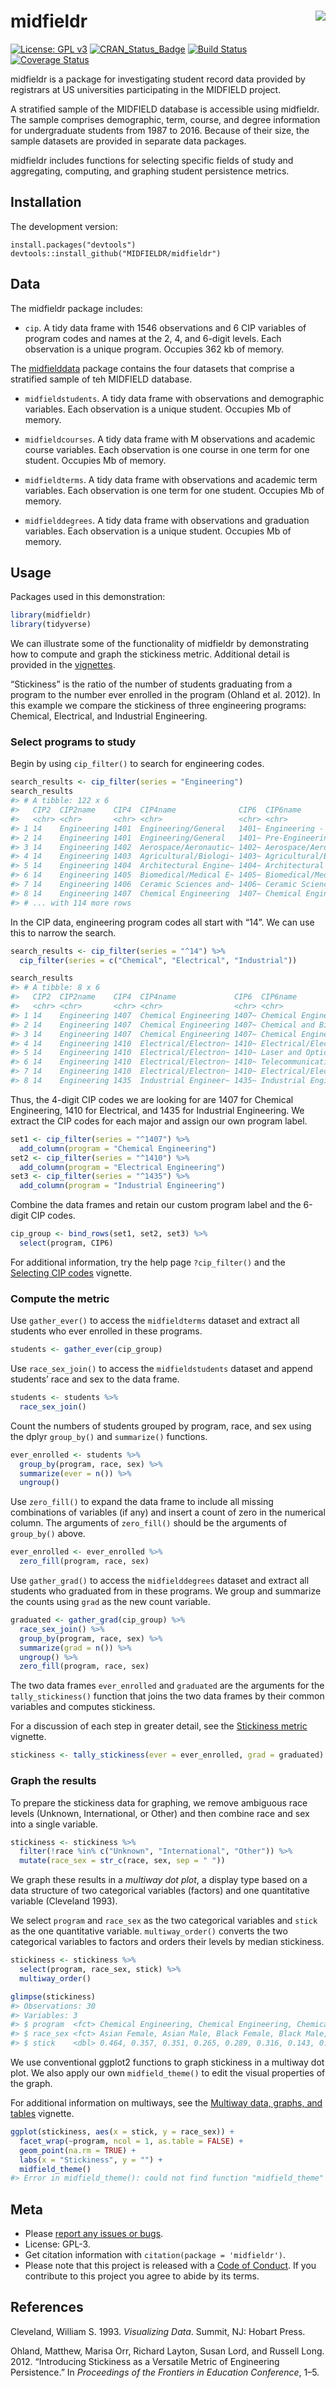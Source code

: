 
<!-- README.md is generated from README.Rmd. Please edit that file -->

# midfieldr <a href="https://engineering.purdue.edu/MIDFIELD" target="blank"><img src="man/figures/midfieldcut.png" align="right"/></a>

[![License: GPL
v3](man/figures/License-GPL-v3-blue.svg)](https://www.gnu.org/licenses/gpl-3.0)
[![CRAN\_Status\_Badge](http://www.r-pkg.org/badges/version/midfieldr)](http://cran.r-project.org/package=midfieldr)
[![Build
Status](https://travis-ci.org/MIDFIELDR/midfieldr.svg?branch=master)](https://travis-ci.org/MIDFIELDR/midfieldr)
[![Coverage
Status](https://img.shields.io/codecov/c/github/MIDFIELDR/midfieldr/master.svg)](https://codecov.io/github/MIDFIELDR/midfieldr?branch=master)

midfieldr is a package for investigating student record data provided by
registrars at US universities participating in the MIDFIELD project.

A stratified sample of the MIDFIELD database is accessible using
midfieldr. The sample comprises demographic, term, course, and degree
information for undergraduate students from 1987 to 2016. Because of
their size, the sample datasets are provided in separate data packages.

midfieldr includes functions for selecting specific fields of study and
aggregating, computing, and graphing student persistence metrics.

## Installation

The development version:

    install.packages("devtools")
    devtools::install_github("MIDFIELDR/midfieldr")

## Data

The midfieldr package includes:

  - `cip`. A tidy data frame with 1546 observations and 6 CIP variables
    of program codes and names at the 2, 4, and 6-digit levels. Each
    observation is a unique program. Occupies 362 kb of memory.

The [midfielddata](https://github.com/MIDFIELDR/midfielddata) package
contains the four datasets that comprise a stratified sample of teh
MIDFIELD database.

  - `midfieldstudents`. A tidy data frame with observations and
    demographic variables. Each observation is a unique student.
    Occupies Mb of memory.

  - `midfieldcourses`. A tidy data frame with M observations and
    academic course variables. Each observation is one course in one
    term for one student. Occupies Mb of memory.

  - `midfieldterms`. A tidy data frame with observations and academic
    term variables. Each observation is one term for one student.
    Occupies Mb of memory.

  - `midfielddegrees`. A tidy data frame with observations and
    graduation variables. Each observation is a unique student. Occupies
    Mb of memory.

## Usage

Packages used in this demonstration:

``` r
library(midfieldr)
library(tidyverse)
```

We can illustrate some of the functionality of midfieldr by
demonstrating how to compute and graph the stickiness metric. Additional
detail is provided in the [vignettes](articles/index.html).

“Stickiness” is the ratio of the number of students graduating from a
program to the number ever enrolled in the program (Ohland et al. 2012).
In this example we compare the stickiness of three engineering programs:
Chemical, Electrical, and Industrial Engineering.

### Select programs to study

Begin by using `cip_filter()` to search for engineering codes.

``` r
search_results <- cip_filter(series = "Engineering")
search_results
#> # A tibble: 122 x 6
#>   CIP2  CIP2name    CIP4  CIP4name              CIP6  CIP6name            
#>   <chr> <chr>       <chr> <chr>                 <chr> <chr>               
#> 1 14    Engineering 1401  Engineering/General   1401~ Engineering - Gener~
#> 2 14    Engineering 1401  Engineering/General   1401~ Pre-Engineering     
#> 3 14    Engineering 1402  Aerospace/Aeronautic~ 1402~ Aerospace/Aeronauti~
#> 4 14    Engineering 1403  Agricultural/Biologi~ 1403~ Agricultural/Biolog~
#> 5 14    Engineering 1404  Architectural Engine~ 1404~ Architectural Engin~
#> 6 14    Engineering 1405  Biomedical/Medical E~ 1405~ Biomedical/Medical ~
#> 7 14    Engineering 1406  Ceramic Sciences and~ 1406~ Ceramic Sciences an~
#> 8 14    Engineering 1407  Chemical Engineering  1407~ Chemical Engineering
#> # ... with 114 more rows
```

In the CIP data, engineering program codes all start with “14”. We can
use this to narrow the search.

``` r
search_results <- cip_filter(series = "^14") %>%
  cip_filter(series = c("Chemical", "Electrical", "Industrial"))

search_results
#> # A tibble: 8 x 6
#>   CIP2  CIP2name    CIP4  CIP4name             CIP6  CIP6name             
#>   <chr> <chr>       <chr> <chr>                <chr> <chr>                
#> 1 14    Engineering 1407  Chemical Engineering 1407~ Chemical Engineering 
#> 2 14    Engineering 1407  Chemical Engineering 1407~ Chemical and Biomole~
#> 3 14    Engineering 1407  Chemical Engineering 1407~ Chemical Engineering~
#> 4 14    Engineering 1410  Electrical/Electron~ 1410~ Electrical/Electroni~
#> 5 14    Engineering 1410  Electrical/Electron~ 1410~ Laser and Optical En~
#> 6 14    Engineering 1410  Electrical/Electron~ 1410~ Telecommunications E~
#> 7 14    Engineering 1410  Electrical/Electron~ 1410~ Electrical/Electroni~
#> 8 14    Engineering 1435  Industrial Engineer~ 1435~ Industrial Engineeri~
```

Thus, the 4-digit CIP codes we are looking for are 1407 for Chemical
Engineering, 1410 for Electrical, and 1435 for Industrial Engineering.
We extract the CIP codes for each major and assign our own program
label.

``` r
set1 <- cip_filter(series = "^1407") %>%
  add_column(program = "Chemical Engineering")
set2 <- cip_filter(series = "^1410") %>%
  add_column(program = "Electrical Engineering")
set3 <- cip_filter(series = "^1435") %>%
  add_column(program = "Industrial Engineering")
```

Combine the data frames and retain our custom program label and the
6-digit CIP codes.

``` r
cip_group <- bind_rows(set1, set2, set3) %>%
  select(program, CIP6)
```

For additional information, try the help page `?cip_filter()` and the
[Selecting CIP codes](cip_filter.html) vignette.

### Compute the metric

Use `gather_ever()` to access the `midfieldterms` dataset and extract
all students who ever enrolled in these programs.

``` r
students <- gather_ever(cip_group)
```

Use `race_sex_join()` to access the `midfieldstudents` dataset and
append students’ race and sex to the data frame.

``` r
students <- students %>%
  race_sex_join()
```

Count the numbers of students grouped by program, race, and sex using
the dplyr `group_by()` and `summarize()` functions.

``` r
ever_enrolled <- students %>%
  group_by(program, race, sex) %>%
  summarize(ever = n()) %>%
  ungroup()
```

Use `zero_fill()` to expand the data frame to include all missing
combinations of variables (if any) and insert a count of zero in the
numerical column. The arguments of `zero_fill()` should be the arguments
of `group_by()` above.

``` r
ever_enrolled <- ever_enrolled %>%
  zero_fill(program, race, sex)
```

Use `gather_grad()` to access the `midfielddegrees` dataset and extract
all students who graduated from in these programs. We group and
summarize the counts using `grad` as the new count variable.

``` r
graduated <- gather_grad(cip_group) %>%
  race_sex_join() %>%
  group_by(program, race, sex) %>%
  summarize(grad = n()) %>%
  ungroup() %>%
  zero_fill(program, race, sex)
```

The two data frames `ever_enrolled` and `graduated` are the arguments
for the `tally_stickiness()` function that joins the two data frames by
their common variables and computes stickiness.

For a discussion of each step in greater detail, see the [Stickiness
metric](stickiness.html) vignette.

``` r
stickiness <- tally_stickiness(ever = ever_enrolled, grad = graduated)
```

### Graph the results

To prepare the stickiness data for graphing, we remove ambiguous race
levels (Unknown, International, or Other) and then combine race and sex
into a single variable.

``` r
stickiness <- stickiness %>%
  filter(!race %in% c("Unknown", "International", "Other")) %>%
  mutate(race_sex = str_c(race, sex, sep = " "))
```

We graph these results in a *multiway dot plot*, a display type based on
a data structure of two categorical variables (factors) and one
quantitative variable (Cleveland 1993).

We select `program` and `race_sex` as the two categorical variables and
`stick` as the one quantitative variable. `multiway_order()` converts
the two categorical variables to factors and orders their levels by
median stickiness.

``` r
stickiness <- stickiness %>%
  select(program, race_sex, stick) %>%
  multiway_order()

glimpse(stickiness)
#> Observations: 30
#> Variables: 3
#> $ program  <fct> Chemical Engineering, Chemical Engineering, Chemical ...
#> $ race_sex <fct> Asian Female, Asian Male, Black Female, Black Male, H...
#> $ stick    <dbl> 0.464, 0.357, 0.351, 0.265, 0.289, 0.316, 0.143, 0.37...
```

We use conventional ggplot2 functions to graph stickiness in a multiway
dot plot. We also apply our own `midfield_theme()` to edit the visual
properties of the graph.

For additional information on multiways, see the [Multiway data, graphs,
and tables](multiway.html) vignette.

``` r
ggplot(stickiness, aes(x = stick, y = race_sex)) +
  facet_wrap(~program, ncol = 1, as.table = FALSE) +
  geom_point(na.rm = TRUE) +
  labs(x = "Stickiness", y = "") +
  midfield_theme()
#> Error in midfield_theme(): could not find function "midfield_theme"
```

## Meta

  - Please [report any issues or
    bugs](https://github.com/MIDFIELDR/midfieldr/issues).
  - License: GPL-3.
  - Get citation information with `citation(package = 'midfieldr')`.
  - Please note that this project is released with a [Code of
    Conduct](CONDUCT.md). If you contribute to this project you agree to
    abide by its terms.

## References

<div id="refs" class="references">

<div id="ref-cleveland1993">

Cleveland, William S. 1993. *Visualizing Data*. Summit, NJ: Hobart
Press.

</div>

<div id="ref-stickiness2012">

Ohland, Matthew, Marisa Orr, Richard Layton, Susan Lord, and Russell
Long. 2012. “Introducing Stickiness as a Versatile Metric of Engineering
Persistence.” In *Proceedings of the Frontiers in Education Conference*,
1–5.

</div>

</div>
